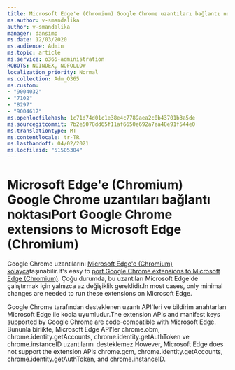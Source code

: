 ```yaml
---
title: Microsoft Edge'e (Chromium) Google Chrome uzantıları bağlantı noktası
ms.author: v-smandalika
author: v-smandalika
manager: dansimp
ms.date: 12/03/2020
ms.audience: Admin
ms.topic: article
ms.service: o365-administration
ROBOTS: NOINDEX, NOFOLLOW
localization_priority: Normal
ms.collection: Adm_O365
ms.custom:
- "9004032"
- "7102"
- "8297"
- "9004617"
ms.openlocfilehash: 1c71d74d01c1e38e4c7789aea2c0b43701b3a5de
ms.sourcegitcommit: 7b2e5078dd65f11af6650e692a7ea48e91f544e0
ms.translationtype: MT
ms.contentlocale: tr-TR
ms.lasthandoff: 04/02/2021
ms.locfileid: "51505304"
---
```

# <a name="port-google-chrome-extensions-to-microsoft-edge-chromium"></a><span data-ttu-id="3fbb3-102">Microsoft Edge'e (Chromium) Google Chrome uzantıları bağlantı noktası</span><span class="sxs-lookup"><span data-stu-id="3fbb3-102">Port Google Chrome extensions to Microsoft Edge (Chromium)</span></span>

<span data-ttu-id="3fbb3-103">Google Chrome uzantılarını [Microsoft Edge'e (Chromium) kolayca](https://docs.microsoft.com/microsoft-edge/extensions-chromium/developer-guide/port-chrome-extension)taşınabilir.</span><span class="sxs-lookup"><span data-stu-id="3fbb3-103">It's easy to [port Google Chrome extensions to Microsoft Edge (Chromium)](https://docs.microsoft.com/microsoft-edge/extensions-chromium/developer-guide/port-chrome-extension).</span></span> <span data-ttu-id="3fbb3-104">Çoğu durumda, bu uzantıları Microsoft Edge'de çalıştırmak için yalnızca az değişiklik gereklidir.</span><span class="sxs-lookup"><span data-stu-id="3fbb3-104">In most cases, only minimal changes are needed to run these extensions on Microsoft Edge.</span></span>

<span data-ttu-id="3fbb3-105">Google Chrome tarafından desteklenen uzantı API'leri ve bildirim anahtarları Microsoft Edge ile kodla uyumludur.</span><span class="sxs-lookup"><span data-stu-id="3fbb3-105">The extension APIs and manifest keys supported by Google Chrome are code-compatible with Microsoft Edge.</span></span> <span data-ttu-id="3fbb3-106">Bununla birlikte, Microsoft Edge API'ler chrome.obm, chrome.identity.getAccounts, chrome.identity.getAuthToken ve chrome.instanceID uzantılarını desteklemez.</span><span class="sxs-lookup"><span data-stu-id="3fbb3-106">However, Microsoft Edge does not support the extension APIs chrome.gcm, chrome.identity.getAccounts, chrome.identity.getAuthToken, and chrome.instanceID.</span></span>